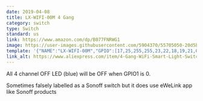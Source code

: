 ```yaml
---
date: 2019-04-08
title: LX-WIFI-00M 4 Gang
category: switch
type: Switch
standard: us
link: https://www.amazon.com/dp/B077FNRWG1
image: https://user-images.githubusercontent.com/5904370/55705050-20d5b900-59de-11e9-93fb-c7c77ea7b658.png
template: '{"NAME":"LX-WIFI-00M","GPIO":[17,25,255,255,23,22,18,19,21,0,20,24,0],"FLAG":0,"BASE":7}' 
link_alt: https://www.aliexpress.com/item/4-Gang-WiFi-Smart-Light-Switch-Timing-Voice-Smart-Light-Switch-Switches-Touch-In-wall-Wireless/32880068134.html
---
```


All 4 channel OFF LED (blue) will be OFF when GPIO1 is 0. 

Sometimes falsely labelled as a Sonoff switch but it does use eWeLink app like Sonoff products

